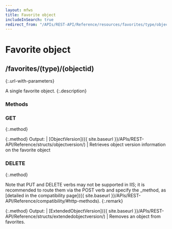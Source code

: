 ```yaml
---
layout: mfws
title: Favorite object
includeInSearch: true
redirect_from: "/APIs/REST-API/Reference/resources/favorites/type/object.html"
---
```


# Favorite object

## /favorites/(type)/(objectid)
{:.url-with-parameters}

A single favorite object.
{:.description}

### Methods

### GET
{:.method}

{:.method}
Output: | [ObjectVersion]({{ site.baseurl }}/APIs/REST-API/Reference/structs/objectversion/)
| Retrieves object version information on the favorite object

### DELETE
{:.method}

Note that PUT and DELETE verbs may not be supported in IIS; it is recommended to route them via the POST verb and specify the _method, as [detailed in the compatibility page]({{ site.baseurl }}/APIs/REST-API/Reference/compatibility/#http-methods).
{:.remark}

{:.method}
Output: | [ExtendedObjectVersion]({{ site.baseurl }}/APIs/REST-API/Reference/structs/extendedobjectversion/)
| Removes an object from favorites.

